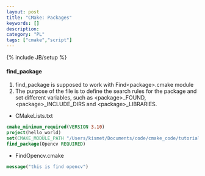 ```yaml
--- 
layout: post 
title: "CMake: Packages" 
keywords: [] 
description: 
category: "PL"
tags: ["cmake","script"] 
--- 
```

{% include JB/setup %}


#### find\_package

1. find\_package is supposed to work with Find\<package\>.cmake module
2. The purpose of the file is to define the search rules for the package and set
   different variables, such as \<package\>\_FOUND, \<package\>\_INCLUDE_DIRS
   and \<package\>\_LIBRARIES.


- CMakeLists.txt

```cmake
cmake_minimum_required(VERSION 3.10)
project(hello_world)
set(CMAKE_MODULE_PATH "/Users/kismet/Documents/code/cmake_code/tutorial/CMake/Help/guide/tutorial/my_step/cmake/modules")
find_package(Opencv REQUIRED)
```

- FindOpencv.cmake

```cmake
message("this is find opencv")
```

